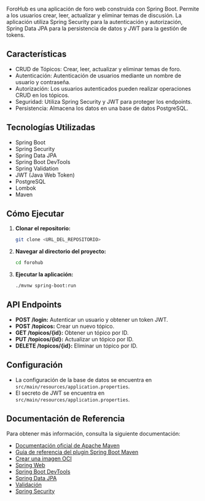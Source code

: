 ForoHub es una aplicación de foro web construida con Spring Boot. Permite a los usuarios crear, leer, actualizar y eliminar temas de discusión. La aplicación utiliza Spring Security para la autenticación y autorización, Spring Data JPA para la persistencia de datos y JWT para la gestión de tokens.

## Características

- CRUD de Tópicos: Crear, leer, actualizar y eliminar temas de foro.
- Autenticación: Autenticación de usuarios mediante un nombre de usuario y contraseña.
- Autorización: Los usuarios autenticados pueden realizar operaciones CRUD en los tópicos.
- Seguridad: Utiliza Spring Security y JWT para proteger los endpoints.
- Persistencia: Almacena los datos en una base de datos PostgreSQL.

## Tecnologías Utilizadas

- Spring Boot
- Spring Security
- Spring Data JPA
- Spring Boot DevTools
- Spring Validation
- JWT (Java Web Token)
- PostgreSQL
- Lombok
- Maven

## Cómo Ejecutar

1. **Clonar el repositorio:**

   ```bash
   git clone <URL_DEL_REPOSITORIO>
   ```

2. **Navegar al directorio del proyecto:**

   ```bash
   cd forohub
   ```

3. **Ejecutar la aplicación:**

   ```bash
   ./mvnw spring-boot:run
   ```

## API Endpoints

- **POST /login:** Autenticar un usuario y obtener un token JWT.
- **POST /topicos:** Crear un nuevo tópico.
- **GET /topicos/{id}:** Obtener un tópico por ID.
- **PUT /topicos/{id}:** Actualizar un tópico por ID.
- **DELETE /topicos/{id}:** Eliminar un tópico por ID.

## Configuración

- La configuración de la base de datos se encuentra en `src/main/resources/application.properties`.
- El secreto de JWT se encuentra en `src/main/resources/application.properties`.

## Documentación de Referencia

Para obtener más información, consulta la siguiente documentación:

- [Documentación oficial de Apache Maven](https://maven.apache.org/guides/index.html)
- [Guía de referencia del plugin Spring Boot Maven](https://docs.spring.io/spring-boot/3.4.1/maven-plugin)
- [Crear una imagen OCI](https://docs.spring.io/spring-boot/3.4.1/maven-plugin/build-image.html)
- [Spring Web](https://docs.spring.io/spring-boot/3.4.1/reference/web/servlet.html)
- [Spring Boot DevTools](https://docs.spring.io/spring-boot/3.4.1/reference/using/devtools.html)
- [Spring Data JPA](https://docs.spring.io/spring-boot/3.4.1/reference/data/sql.html#data.sql.jpa-and-spring-data)
- [Validación](https://docs.spring.io/spring-boot/3.4.1/reference/io/validation.html)
- [Spring Security](https://docs.spring.io/spring-boot/3.4.1/reference/web/spring-security.html)
